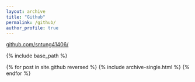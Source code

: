 ```yaml
---
layout: archive
title: "Github"
permalink: /github/
author_profile: true
---
```


[github.com/sntung41406/](https://github.com/sntung41406/)

{% include base_path %}

{% for post in site.github reversed %}
  {% include archive-single.html %}
{% endfor %}
